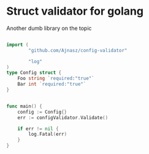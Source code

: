 # Struct validator for golang

Another dumb library on the topic

```go

import (
		"github.com/Ajnasz/config-validator"

		"log"
)
type Config struct {
	Foo string `required:"true"`
	Bar int `required:"true"`
}


func main() {
	config := Config{}
	err := configValidator.Validate()

	if err != nil {
		log.Fatal(err)
	}
}

```
